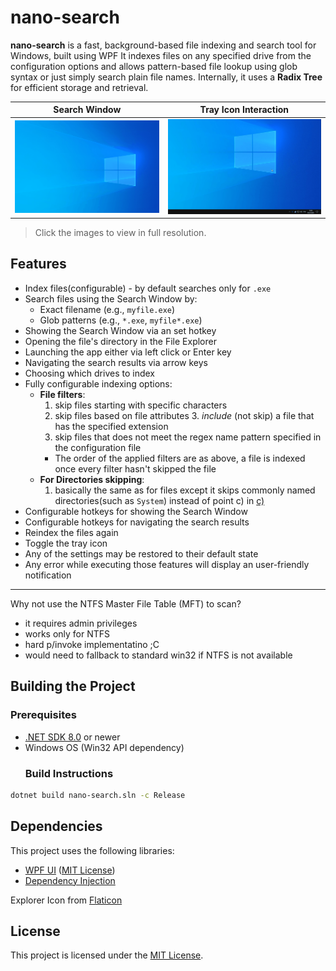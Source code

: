 # nano-search

**nano-search** is a fast, background-based file indexing and search tool for Windows, built using WPF 
It indexes files on any specified drive from the configuration options and allows pattern-based file lookup using glob syntax or just simply search plain file names. Internally, it uses a **Radix Tree** for efficient storage and retrieval.

| Search Window                          | Tray Icon Interaction             |
|---------------------------------------|-----------------------------------|
| ![App Showcase](showcase.gif)         | ![Tray Showcase](showcase_tray.gif) |
> Click the images to view in full resolution.


## Features

- Index files(configurable) - by default searches only for `.exe`
- Search files using the Search Window by:
  - Exact filename (e.g., `myfile.exe`)
  - Glob patterns (e.g., `*.exe`, `myfile*.exe`)
- Showing the Search Window via an set hotkey
- Opening the file's directory in the File Explorer
- Launching the app either via left click or Enter key
- Navigating the search results via arrow keys
- Choosing which drives to index
- Fully configurable indexing options:
  - **File filters**:
    1. skip files starting with specific characters
    2. skip files based on file attributes
    <span id="inc3">3. *include* (not skip) a file that has the specified extension</span>
    4. skip files that does not meet the regex name pattern specified in the configuration file
    - The order of the applied filters are as above, a file is indexed once every filter hasn't skipped the file
  - **For Directories skipping**:
    1. basically the same as for files except it  skips commonly named directories(such as `System`) instead of point c) in [c)](#inc3)
- Configurable hotkeys for showing the Search Window
- Configurable hotkeys for navigating the search results
- Reindex the files again
- Toggle the tray icon
- Any of the settings may be restored to their default state
- Any error while executing those features will display an user-friendly notification

---

Why not use the NTFS Master File Table (MFT) to scan?
- it requires admin privileges
- works only for NTFS
- hard p/invoke implementatino ;C
- would need to fallback to standard win32 if NTFS is not available

## Building the Project

### Prerequisites

- [.NET SDK 8.0](https://dotnet.microsoft.com/en-us/download) or newer
- Windows OS (Win32 API dependency)
  ### Build Instructions

```bash
dotnet build nano-search.sln -c Release
```

##  Dependencies

This project uses the following libraries:

- [WPF UI](https://github.com/lepoco/wpfui) ([MIT License](https://github.com/lepoco/wpfui?tab=MIT-1-ov-file))
- [Dependency Injection](https://www.nuget.org/packages/Microsoft.Extensions.DependencyInjection)
  
Explorer Icon from [Flaticon](https://www.flaticon.com)

## License

This project is licensed under the [MIT License](./LICENSE).

